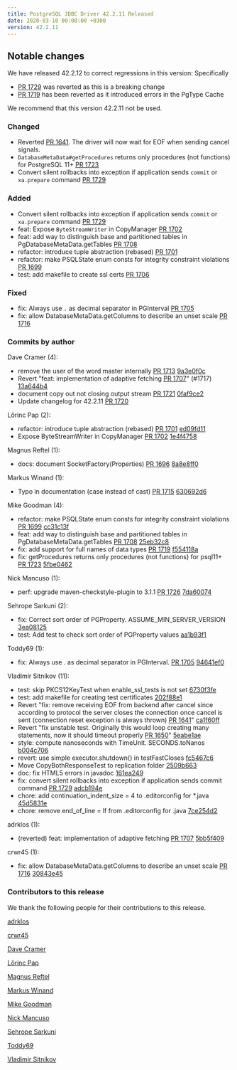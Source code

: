 ```yaml
---
title: PostgreSQL JDBC Driver 42.2.11 Released
date: 2020-03-10 00:00:00 +0300
version: 42.2.11
---
```


## Notable changes

We have released 42.2.12 to correct regressions in this version: Specifically

* [PR 1729](https://github.com/pgjdbc/pgjdbc/pull/1729) was reverted as this is a breaking change
* [PR 1719](https://github.com/pgjdbc/pgjdbc/pull/1719) has been reverted as it introduced errors in the PgType Cache

We recommend that this version 42.2.11 not be used.

### Changed

* Reverted [PR 1641](https://github.com/pgjdbc/pgjdbc/pull/1252). The driver will now wait for EOF when sending cancel signals.
* `DatabaseMetaData#getProcedures` returns only procedures (not functions) for PostgreSQL 11+ [PR 1723](https://github.com/pgjdbc/pgjdbc/pull/1723)
* Convert silent rollbacks into exception if application sends `commit` or `xa.prepare` command [PR 1729](https://github.com/pgjdbc/pgjdbc/pull/1729)

### Added

* Convert silent rollbacks into exception if application sends `commit` or `xa.prepare` command [PR 1729](https://github.com/pgjdbc/pgjdbc/pull/1729)
* feat: Expose `ByteStreamWriter` in CopyManager [PR 1702](https://github.com/pgjdbc/pgjdbc/pull/1702)
* feat: add way to distinguish base and partitioned tables in PgDatabaseMetaData.getTables [PR 1708](https://github.com/pgjdbc/pgjdbc/pull/1708)
* refactor: introduce tuple abstraction (rebased) [PR 1701](https://github.com/pgjdbc/pgjdbc/pull/1701)
* refactor: make PSQLState enum consts for integrity constraint violations [PR 1699](https://github.com/pgjdbc/pgjdbc/pull/1699)
* test: add makefile to create ssl certs [PR 1706](https://github.com/pgjdbc/pgjdbc/pull/1706)

### Fixed

* fix: Always use `.` as decimal separator in PGInterval [PR 1705](https://github.com/pgjdbc/pgjdbc/pull/1705)
* fix: allow DatabaseMetaData.getColumns to describe an unset scale [PR 1716](https://github.com/pgjdbc/pgjdbc/pull/1716)

<!--more-->

### Commits by author

Dave Cramer (4):

* remove the user of the word master internally  [PR 1713](https://github.com/pgjdbc/pgjdbc/pull/1713) [9a3e0f0c](https://github.com/pgjdbc/pgjdbc/commit/9a3e0f0ce92cc0a7addb369127b7790c5199cea3)
* Revert "feat: implementation of adaptive fetching [PR 1707](https://github.com/pgjdbc/pgjdbc/pull/1707)" (#1717) [13a644b4](https://github.com/pgjdbc/pgjdbc/commit/13a644b4945996dff5274e45741313380d4a47e6)
* document copy out not closing output stream [PR 1721](https://github.com/pgjdbc/pgjdbc/pull/1721) [0faf9ce2](https://github.com/pgjdbc/pgjdbc/commit/0faf9ce23a6c5f323545e374f0781b9c1d3cedcd)
* Update changelog for 42.2.11 [PR 1720](https://github.com/pgjdbc/pgjdbc/pull/1720)

Lőrinc Pap (2):

* refactor: introduce tuple abstraction (rebased) [PR 1701](https://github.com/pgjdbc/pgjdbc/pull/1701) [ed09fd11](https://github.com/pgjdbc/pgjdbc/commit/ed09fd1165f046ae956bf21b6c7882f1267fb8d7)
* Expose ByteStreamWriter in CopyManager [PR 1702](https://github.com/pgjdbc/pgjdbc/pull/1702) [1e4f4758](https://github.com/pgjdbc/pgjdbc/commit/1e4f4758544f494e997688b28a4fa94fb5782265)

Magnus Reftel (1):

* docs: document SocketFactory(Properties) [PR 1696](https://github.com/pgjdbc/pgjdbc/pull/1696) [8a8e8ff0](https://github.com/pgjdbc/pgjdbc/commit/8a8e8ff0a4360985373c98fa1ef16d5bf21968e0)

Markus Winand (1):

* Typo in documentation (case instead of cast) [PR 1715](https://github.com/pgjdbc/pgjdbc/pull/1715) [630692d6](https://github.com/pgjdbc/pgjdbc/commit/630692d6823d9ca65059c59ab01d184b33d8ea9c)

Mike Goodman (4):

* refactor: make PSQLState enum consts for integrity constraint violations [PR 1699](https://github.com/pgjdbc/pgjdbc/pull/1699) [cc31c13f](https://github.com/pgjdbc/pgjdbc/commit/cc31c13f7810e171c54729a29f494d69b7f1550a)
* feat: add way to distinguish base and partitioned tables in PgDatabaseMetaData.getTables [PR 1708](https://github.com/pgjdbc/pgjdbc/pull/1708) [25eb32c8](https://github.com/pgjdbc/pgjdbc/commit/25eb32c8681eaa4aaac801808b6028e9f5dfbea8)
* fix: add support for full names of data types [PR 1719](https://github.com/pgjdbc/pgjdbc/pull/1719) [f554118a](https://github.com/pgjdbc/pgjdbc/commit/f554118a95cda1470fc7ac8b67b8ae7c18b25826)
* fix: getProcedures returns only procedures (not functions) for psql11+ [PR 1723](https://github.com/pgjdbc/pgjdbc/pull/1723) [5fbe0462](https://github.com/pgjdbc/pgjdbc/commit/5fbe04626c64b7c46a22a0cea108921305b14074)

Nick Mancuso (1):

* perf: upgrade maven-checkstyle-plugin to 3.1.1 [PR 1726](https://github.com/pgjdbc/pgjdbc/pull/1726) [7da60074](https://github.com/pgjdbc/pgjdbc/commit/7da60074916c063c18d6c91e92e5cb360de69cd3)

Sehrope Sarkuni (2):

* fix: Correct sort order of PGProperty. ASSUME_MIN_SERVER_VERSION [3ea08125](https://github.com/pgjdbc/pgjdbc/commit/3ea0812572e013dbad6b67a730255d17b467fb71)
* test: Add test to check sort order of PGProperty values [aa1b93f1](https://github.com/pgjdbc/pgjdbc/commit/aa1b93f1286a308d632e3fcdf53a773cf428a18c)

Toddy69 (1):

* fix: Always use . as decimal separator in PGInterval. [PR 1705](https://github.com/pgjdbc/pgjdbc/pull/1705) [94641ef0](https://github.com/pgjdbc/pgjdbc/commit/94641ef08922d77ac021f70af91cafe85866d854)

Vladimir Sitnikov (11):

* test: skip PKCS12KeyTest when enable_ssl_tests is not set [6730f3fe](https://github.com/pgjdbc/pgjdbc/commit/6730f3febda64891ee445fd53a858ce0d9b56ac3)
* test: add makefile for creating test certificates [202f88e1](https://github.com/pgjdbc/pgjdbc/commit/202f88e13c11fef11994c8f38456f36b3beec714)
* Revert "fix: remove receiving EOF from backend after cancel since according to protocol the server closes the connection once cancel is sent (connection reset exception is always thrown) [PR 1641](https://github.com/pgjdbc/pgjdbc/pull/1641)" [ca1f60ff](https://github.com/pgjdbc/pgjdbc/commit/ca1f60ffb414891101b72a226ed4f36f97bf82e2)
* Revert "fix unstable test. Originally this would loop creating many statements, now it should timeout properly [PR 1650](https://github.com/pgjdbc/pgjdbc/pull/1650)" [5eabe1ae](https://github.com/pgjdbc/pgjdbc/commit/5eabe1ae5e0b637944d77ca3df96e1b36d6efda7)
* style: compute nanoseconds with TimeUnit. SECONDS.toNanos [b004c706](https://github.com/pgjdbc/pgjdbc/commit/b004c706fd7fdb2e05f53eb2cdd4826671c379a4)
* revert: use simple executor.shutdown() in testFastCloses [fc5467c6](https://github.com/pgjdbc/pgjdbc/commit/fc5467c67cbd22de7afd909f8a5dd928072a6c49)
* Move CopyBothResponseTest to replication folder [2509b663](https://github.com/pgjdbc/pgjdbc/commit/2509b66370839a73d2b19e3b16c466192ba0bed1)
* doc: fix HTML5 errors in javadoc [161ea249](https://github.com/pgjdbc/pgjdbc/commit/161ea24965b3d11067f96b9765cda10f8b59e08b)
* fix: convert silent rollbacks into exception if application sends commit command [PR 1729](https://github.com/pgjdbc/pgjdbc/pull/1729) [adcb194e](https://github.com/pgjdbc/pgjdbc/commit/adcb194e7279e67cedd66f0535bb2b875c599459)
* chore: add continuation_indent_size = 4 to .editorconfig for *.java [45d5831e](https://github.com/pgjdbc/pgjdbc/commit/45d5831ed6d65c13c8e5cf23f7367b570ec2fbc4)
* chore: remove end_of_line = lf from .editorconfig for .java [7ce254d2](https://github.com/pgjdbc/pgjdbc/commit/7ce254d2b45e036f537a1c04d3ef5d4ad19c4fed)

adrklos (1):

* (reverted) feat: implementation of adaptive fetching [PR 1707](https://github.com/pgjdbc/pgjdbc/pull/1707) [5bb5f409](https://github.com/pgjdbc/pgjdbc/commit/5bb5f409b8372e4be86c14a00309ab60b8e17ed8)

crwr45 (1):

* fix: allow DatabaseMetaData.getColumns to describe an unset scale [PR 1716](https://github.com/pgjdbc/pgjdbc/pull/1716) [30843e45](https://github.com/pgjdbc/pgjdbc/commit/30843e45edc1e2bac499df2d1576c2db4d3d3309)

### Contributors to this release

We thank the following people for their contributions to this release.

[adrklos](https://github.com/adrklos)

[crwr45](https://github.com/crwr45)

[Dave Cramer](davec@postgresintl.com)

[Lőrinc Pap](https://github.com/paplorinc)

[Magnus Reftel](https://github.com/reftel)

[Markus Winand](https://github.com/fatalmind)

[Mike Goodman](https://github.com/MSGoodman)

[Nick Mancuso](https://github.com/nmancus1)

[Sehrope Sarkuni](https://github.com/sehrope)

[Toddy69](https://github.com/Toddy69)

[Vladimir Sitnikov](https://github.com/vlsi)
